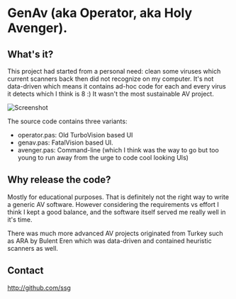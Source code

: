 GenAv (aka Operator, aka Holy Avenger).
=======================================

What's it?
----------
This project had started from a personal need: clean some viruses 
which current scanners back then did not recognize on my computer. 
It's not data-driven which means it contains ad-hoc code for 
each and every virus it detects which I think is 8 :) It wasn't the
most sustainable AV project.

![Screenshot](https://user-images.githubusercontent.com/241217/159136411-d7bb7ab9-9802-4df2-8ab5-ed906f114394.png)

The source code contains three variants: 

 - operator.pas: Old TurboVision based UI
 - genav.pas: FatalVision based UI.
 - avenger.pas: Command-line (which I think was the way to go but too 
 young to run away from the urge to code cool looking UIs)
 
Why release the code?
---------------------
Mostly for educational purposes. That is definitely not the right 
way to write a generic AV software. However considering the requirements
vs effort I think I kept a good balance, and the software itself
served me really well in it's time.

There was much more advanced AV projects originated from Turkey such as 
ARA by Bulent Eren which was data-driven and contained heuristic 
scanners as well.

Contact
-------
http://github.com/ssg
